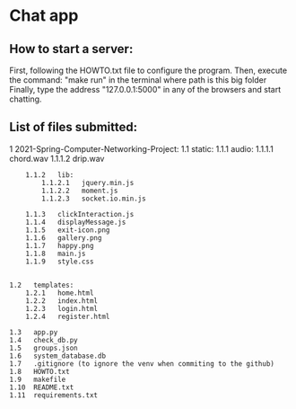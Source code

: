 # Chat app

## How to start a server:

First, following the HOWTO.txt file to configure the program.
Then, execute the command: "make run" in the terminal where path is this big folder
Finally, type the address "127.0.0.1:5000" in any of the browsers and start chatting.



## List of files submitted:

1   2021-Spring-Computer-Networking-Project:
    1.1   static:
        1.1.1   audio:
            1.1.1.1   chord.wav
            1.1.1.2   drip.wav

        1.1.2   lib:
            1.1.2.1   jquery.min.js
            1.1.2.2   moment.js
            1.1.2.3   socket.io.min.js

        1.1.3   clickInteraction.js
        1.1.4   displayMessage.js
        1.1.5   exit-icon.png
        1.1.6   gallery.png
        1.1.7   happy.png
        1.1.8   main.js
        1.1.9   style.css


    1.2   templates:
        1.2.1   home.html
        1.2.2   index.html
        1.2.3   login.html
        1.2.4   register.html

    1.3   app.py
    1.4   check_db.py
    1.5   groups.json
    1.6   system_database.db
    1.7   .gitignore (to ignore the venv when commiting to the github)
    1.8   HOWTO.txt
    1.9   makefile
    1.10  README.txt
    1.11  requirements.txt
